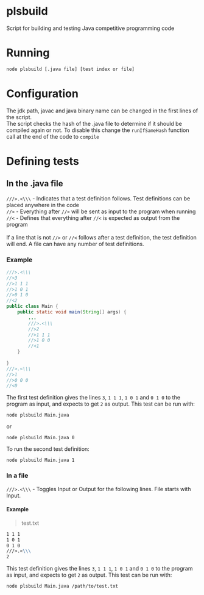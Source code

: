 # plsbuild
Script for building and testing Java competitive programming code

# Running
```sh
node plsbuild [.java file] [test index or file]
```

# Configuration
The jdk path, javac and java binary name can be changed in the first lines of the script.<br>
The script checks the hash of the .java file to determine if it should be compiled again or not. To disable this change the `runIfSameHash` function call at the end of the code to `compile`

# Defining tests
## In the .java file
`///>.<\\\` - Indicates that a test definition follows. Test definitions can be placed anywhere in the code<br>
`//>` - Everything after `//>` will be sent as input to the program when running<br>
`//<` - Defines that everything after `//<` is expected as output from the program<br>
<br>
If a line that is not `//>` or `//<` follows after a test definition, the test definition will end. A file can have any number of test definitions.
### Example
```java
///>.<\\\
//>3
//>1 1 1
//>1 0 1
//>0 1 0
//<2
public class Main {
    public static void main(String[] args) {
        ...
        ///>.<\\\
        //>2
        //>1 1 1
        //>1 0 0
        //<1
    } 
    
}
///>.<\\\
//>1
//>0 0 0
//<0
```
The first test definition gives the lines `3`, `1 1 1`, `1 0 1` and `0 1 0` to the program as input, and expects to get `2` as output. This test can be run with:
```
node plsbuild Main.java
```
or
```
node plsbuild Main.java 0
```
To run the second test definition:
```
node plsbuild Main.java 1
```
### In a file
`///>.<\\\` - Toggles Input or Output for the following lines. File starts with Input.
#### Example
> test.txt
```3
1 1 1
1 0 1
0 1 0
///>.<\\\
2
```
This test definition gives the lines `3`, `1 1 1`, `1 0 1` and `0 1 0` to the program as input, and expects to get `2` as output. This test can be run with:
```
node plsbuild Main.java /path/to/test.txt
```
